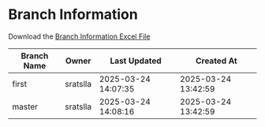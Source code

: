 # Branch Information

Download the [Branch Information Excel File](branch_info.xlsx)

| Branch Name | Owner | Last Updated | Created At |
|---|---|---|---|
| first | sratslla | 2025-03-24 14:07:35 | 2025-03-24 13:42:59 |
| master | sratslla | 2025-03-24 14:08:16 | 2025-03-24 13:42:59 |
